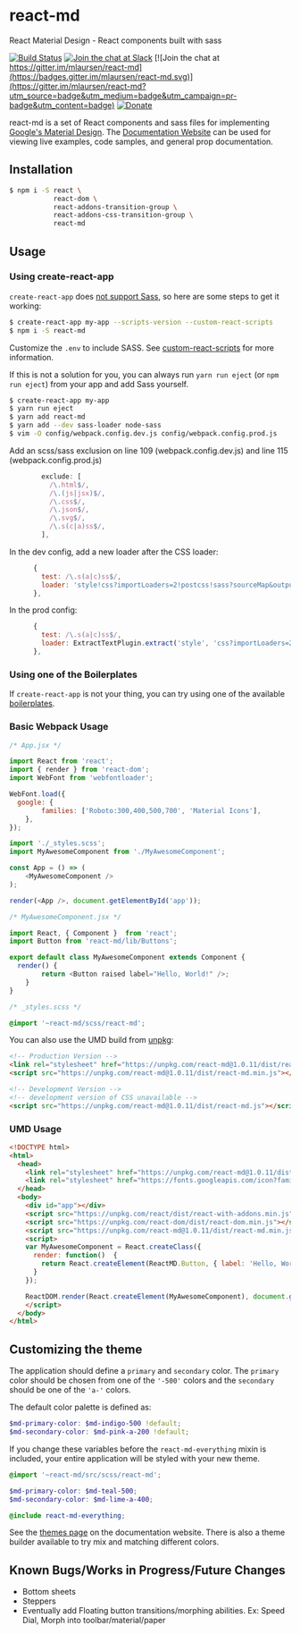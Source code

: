 # react-md

React Material Design - React components built with sass

[![Build Status](https://travis-ci.org/mlaursen/react-md.svg?branch=master)](https://travis-ci.org/mlaursen/react-md)
[![Join the chat at Slack](https://react-md.herokuapp.com/badge.svg)](https://react-md.herokuapp.com) [![Join the chat at https://gitter.im/mlaursen/react-md](https://badges.gitter.im/mlaursen/react-md.svg)](https://gitter.im/mlaursen/react-md?utm_source=badge&utm_medium=badge&utm_campaign=pr-badge&utm_content=badge) [![Donate](https://img.shields.io/badge/donate-paypal-blue.svg?style=flat-square)](https://paypal.me/mlaursen03)

react-md is a set of React components and sass files for implementing [Google's Material Design](https://material.google.com). The
[Documentation Website](http://react-md.mlaursen.com) can be used for viewing live examples, code samples, and general prop documentation.

## Installation

```bash
$ npm i -S react \
           react-dom \
           react-addons-transition-group \
           react-addons-css-transition-group \
           react-md
```

## Usage

### Using create-react-app
`create-react-app` does [not support Sass](https://github.com/facebookincubator/create-react-app/issues/78), so
here are some steps to get it working:

```bash
$ create-react-app my-app --scripts-version --custom-react-scripts
$ npm i -S react-md
```

Customize the `.env` to include SASS. See [custom-react-scripts](https://github.com/kitze/create-react-app)
for more information.

If this is not a solution for you, you can always run `yarn run eject` (or `npm run eject`) from your app and add Sass yourself.

```bash
$ create-react-app my-app
$ yarn run eject
$ yarn add react-md
$ yarn add --dev sass-loader node-sass
$ vim -O config/webpack.config.dev.js config/webpack.config.prod.js
```

Add an scss/sass exclusion on line 109 (webpack.config.dev.js) and line 115 (webpack.config.prod.js)

```js
        exclude: [
          /\.html$/,
          /\.(js|jsx)$/,
          /\.css$/,
          /\.json$/,
          /\.svg$/,
          /\.s(c|a)ss$/,
        ],
```

In the dev config, add a new loader after the CSS loader:

```js
      {
        test: /\.s(a|c)ss$/,
        loader: 'style!css?importLoaders=2!postcss!sass?sourceMap&outputStyle=expanded'
      },
```

In the prod config:
```js
      {
        test: /\.s(a|c)ss$/,
        loader: ExtractTextPlugin.extract('style', 'css?importLoaders=2!postcss!sass?outputStyle=compressed')
      },
```

### Using one of the Boilerplates
If `create-react-app` is not your thing, you can try using one of the available [boilerplates](https://react-md.mlaursen.com/discover-more/boilerplates).

### Basic Webpack Usage

```js
/* App.jsx */

import React from 'react';
import { render } from 'react-dom';
import WebFont from 'webfontloader';

WebFont.load({
  google: {
		families: ['Roboto:300,400,500,700', 'Material Icons'],
	},
});

import './_styles.scss';
import MyAwesomeComponent from './MyAwesomeComponent';

const App = () => (
	<MyAwesomeComponent />
);

render(<App />, document.getElementById('app'));
```

```js
/* MyAwesomeComponent.jsx */

import React, { Component }  from 'react';
import Button from 'react-md/lib/Buttons';

export default class MyAwesomeComponent extends Component {
  render() {
		return <Button raised label="Hello, World!" />;
	}
}
```


```scss
/* _styles.scss */

@import '~react-md/scss/react-md';
```


You can also use the UMD build from [unpkg](https://unpkg.com/#/):

```html
<!-- Production Version -->
<link rel="stylesheet" href="https://unpkg.com/react-md@1.0.11/dist/react-md.deep_purple-pink.min.css">
<script src="https://unpkg.com/react-md@1.0.11/dist/react-md.min.js"></script>

<!-- Development Version -->
<!-- development version of CSS unavailable -->
<script src="https://unpkg.com/react-md@1.0.11/dist/react-md.js"></script>
```


### UMD Usage

```html
<!DOCTYPE html>
<html>
  <head>
    <link rel="stylesheet" href="https://unpkg.com/react-md@1.0.11/dist/react-md.deep_purple-pink.min.css">
    <link rel="stylesheet" href="https://fonts.googleapis.com/icon?family=Material+Icons|Roboto:400,500,700">
  </head>
  <body>
    <div id="app"></div>
    <script src="https://unpkg.com/react/dist/react-with-addons.min.js"></script>
    <script src="https://unpkg.com/react-dom/dist/react-dom.min.js"></script>
    <script src="https://unpkg.com/react-md@1.0.11/dist/react-md.min.js"></script>
    <script>
    var MyAwesomeComponent = React.createClass({
      render: function()  {
        return React.createElement(ReactMD.Button, { label: 'Hello, World!', flat: true });
      }
    });

    ReactDOM.render(React.createElement(MyAwesomeComponent), document.getElementById('app'));
    </script>
  </body>
</html>
```

## Customizing the theme
The application should define a `primary` and `secondary` color. The `primary` color
should be chosen from one of the `'-500'` colors and the `secondary` should be one of
the `'a-'` colors.

The default color palette is defined as:

```scss
$md-primary-color: $md-indigo-500 !default;
$md-secondary-color: $md-pink-a-200 !default;
```

If you change these variables before the `react-md-everything` mixin is included, your entire
application will be styled with your new theme.

```scss
@import '~react-md/src/scss/react-md';

$md-primary-color: $md-teal-500;
$md-secondary-color: $md-lime-a-400;

@include react-md-everything;
```

See the [themes page](http://react-md.mlaursen.com/customization/themes) on the documentation website. There
is also a theme builder available to try mix and matching different colors.

## Known Bugs/Works in Progress/Future Changes

* Bottom sheets
* Steppers
* Eventually add Floating button transitions/morphing abilities. Ex: Speed Dial, Morph into toolbar/material/paper
